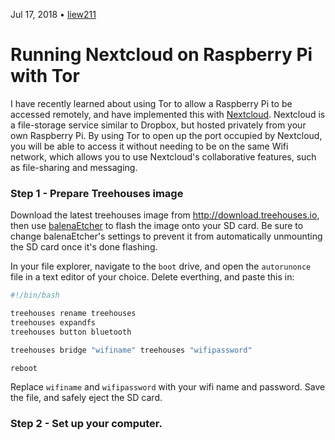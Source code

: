Jul 17, 2018 • [liew211](https://www.github.com/Liew211)  

# Running Nextcloud on Raspberry Pi with Tor

I have recently learned about using Tor to allow a Raspberry Pi to be accessed remotely, and have implemented this with [Nextcloud](https://nextcloud.com/#why-nextcloud).  Nextcloud is a file-storage service similar to Dropbox, but hosted privately from your own Raspberry Pi.  By using Tor to open up the port occupied by Nextcloud, you will be able to access it without needing to be on the same Wifi network, which allows you to use Nextcloud's collaborative features, such as file-sharing and messaging.

### Step 1 - Prepare Treehouses image

Download the latest treehouses image from http://download.treehouses.io, then use [balenaEtcher](https://etcher.io) to flash the image onto your SD card.  Be sure to change balenaEtcher's settings to prevent it from automatically unmounting the SD card once it's done flashing.  

In your file explorer, navigate to the `boot` drive, and open the `autorunonce` file in a text editor of your choice.  Delete everthing, and paste this in:
	
```bash
#!/bin/bash

treehouses rename treehouses
treehouses expandfs
treehouses button bluetooth

treehouses bridge "wifiname" treehouses "wifipassword"

reboot
```
Replace `wifiname` and `wifipassword` with your wifi name and password.  Save the file, and safely eject the SD card.  

### Step 2 - Set up your computer. 


